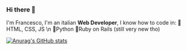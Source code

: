 ### Hi there 👋

I'm Francesco, I'm an italian **Web Developer**, I know how to code in:
📱HTML, CSS, JS \n
🐍Python
💎Ruby on Rails (still very new tho)

[![Anurag's GitHub stats](https://github-readme-stats.vercel.app/api?username=Franky5831)](https://github.com/anuraghazra/github-readme-stats)

